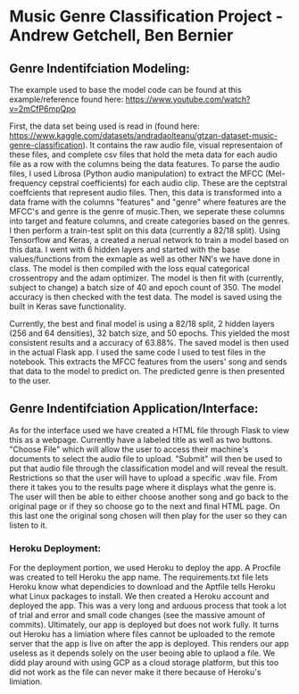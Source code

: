 # Music Genre Classification Project - Andrew Getchell, Ben Bernier


## Genre Indentifciation Modeling:

The example used to base the model code can be found at this example/reference found here: https://www.youtube.com/watch?v=2mCfP6mpQpo

First, the data set being used is read in (found here: https://www.kaggle.com/datasets/andradaolteanu/gtzan-dataset-music-genre-classification). It contains the raw audio file, visual representaion of these files, and complete csv files that hold the meta data for each audio file as a row with the columns being the data features. To parse the audio files, I used Librosa (Python audio manipulation) to extract the MFCC (Mel-frequency cepstral coefficients) for each audio clip. These are the ceptstral coeffcients that represent audio files. Then, this data is transformed into a data frame with the columns "features" and "genre" where features are the MFCC's and genre is the genre of music.Then, we seperate these columns into target and feature columns, and create categories based on the genres. I then perform a train-test split on this data (currently a 82/18 split). Using Tensorflow and Keras, a created a nerual network to train a model based on this data. I went with 6 hidden layers and started with the base values/functions from the exmaple as well as other NN's we have done in class. The model is then compiled with the loss equal categorical crossentropy and the adam optimizer. The model is then fit with (currently, subject to change) a batch size of 40 and epoch count of 350. The model accuracy is then checked with the test data. The model is saved using the built in Keras save functionality. 

Currently, the best and final model is using a 82/18 split, 2 hidden layers (256 and 64 densities), 32 batch size, and 50 epochs. This yielded the most consistent results and a accuracy of 63.88%. The saved model is then used in the actual Flask app. I used the same code I used to test files in the notebook. This extracts the MFCC features from the users' song and sends that data to the model to predict on. The predicted genre is then presented to the user.


## Genre Indentifciation Application/Interface:

As for the interface used we have created a HTML file through Flask to view this as a webpage. Currently have a labeled title as well as two buttons. "Choose File" which will allow the user to access their machine's documents to select the audio file to upload. "Submit" will then be used to put that audio file through the classification model and will reveal the result. Restrictions so that the user will have to upload a specific .wav file. From there it takes you to the results page where it displays what the genre is. The user will then be able to either choose another song and go back to the original page or if they so choose go to the next and final HTML page. On this last one the original song chosen will then play for the user so they can listen to it.


### Heroku Deployment:

For the deployment portion, we used Heroku to deploy the app. A Procfile was created to tell Heroku the app name. The requirements.txt file lets Heroku know what dependicies to download and the Aptfile tells Heroku what Linux packages to install. We then created a Heroku account and deployed the app. This was a very long and arduous process that took a lot of trial and error and small code changes (see the massive amount of commits). Ultimately, our app is deployed but does not work fully. It turns out Heroku has a limiation where files cannot be uploaded to the remote server that the app is live on after the app is deployed. This renders our app useless as it depends solely on the user beoing able to uplaod a file. We didd play around with using GCP as a cloud storage platform, but this too did not work as the file can never make it there because of Heroku's limiation. 